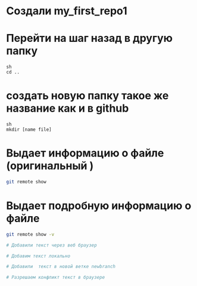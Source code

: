 ﻿# Создали my_first_repo1

# Перейти на шаг назад в другую папку
```
sh
cd ..
```

# создать новую папку такое же название как и в github
```
sh
mkdir [name file]
```

# Выдает информацию о файле (оригинальный )
```sh
git remote show
```
#  Выдает подробную информацию о файле
```sh
git remote show -v

# Добавили текст через веб браузер

# Добавим текст локально

# Добавили  текст в новой ветке newbranch

# Разрешаем конфликт текст в браузере



